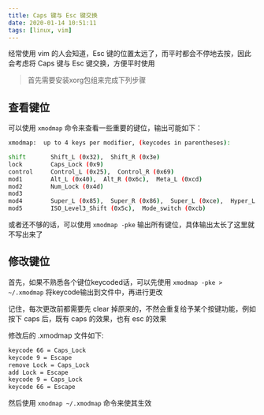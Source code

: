 ```yaml
---
title: Caps 键与 Esc 键交换
date: 2020-01-14 10:51:11
tags: [linux, vim]
---
```



经常使用 vim 的人会知道，Esc 键的位置太远了，而平时都会不停地去按，因此会考虑将 Caps 键与 Esc 键交换，方便平时使用

<!-- more -->

> 首先需要安装xorg包组来完成下列步骤

## 查看键位

可以使用 `xmodmap` 命令来查看一些重要的键位，输出可能如下：

```sh
xmodmap:  up to 4 keys per modifier, (keycodes in parentheses):

shift       Shift_L (0x32),  Shift_R (0x3e)
lock        Caps_Lock (0x9)
control     Control_L (0x25),  Control_R (0x69)
mod1        Alt_L (0x40),  Alt_R (0x6c),  Meta_L (0xcd)
mod2        Num_Lock (0x4d)
mod3
mod4        Super_L (0x85),  Super_R (0x86),  Super_L (0xce),  Hyper_L (0xcf)
mod5        ISO_Level3_Shift (0x5c),  Mode_switch (0xcb)
```

或者还不够的话，可以使用 `xmodmap -pke` 输出所有键位，具体输出太长了这里就不写出来了

## 修改键位

首先，如果不熟悉各个键位keycoded话，可以先使用 `xmodmap -pke > ~/.xmodmap` 将keycode输出到文件中，再进行更改

记住，每次更改前都需要先 clear 掉原来的，不然会重复给予某个按键功能，例如按下 caps 后，既有 caps 的效果，也有 esc 的效果

修改后的 .xmodmap 文件如下:

```sh
keycode 66 = Caps_Lock
keycode 9 = Escape
remove Lock = Caps_Lock
add Lock = Escape
keycode 9 = Caps_Lock
keycode 66 = Escape
```

然后使用 `xmodmap ~/.xmodmap` 命令来使其生效
